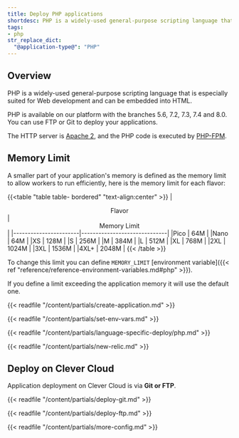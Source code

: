 ```yaml
---
title: Deploy PHP applications
shortdesc: PHP is a widely-used general-purpose scripting language that is especially suited for Web development and can be embedded into HTML.
tags:
- php
str_replace_dict:
  "@application-type@": "PHP"
---
```


## Overview

PHP is a widely-used general-purpose scripting language that is especially suited for Web development and can be embedded
into HTML.

PHP is available on our platform with the branches 5.6, 7.2, 7.3, 7.4 and 8.0. You can use FTP or Git to deploy your applications.

The HTTP server is [Apache 2](https://httpd.apache.org/), and the PHP code is executed by [PHP-FPM](https://php-fpm.org/).

## Memory Limit

A smaller part of your application's memory is defined as the memory limit to allow workers to run efficiently, here is the memory limit for each flavor:

{{<table "table table- bordered" "text-align:center" >}}
 | <center>Flavor</center> | <center>Memory Limit</center> |
 |-----------------------|------------------------------|
 |Pico | 64M |
 |Nano | 64M |
 |XS | 128M |
 |S | 256M |
 |M | 384M |
 |L | 512M |
 |XL | 768M |
 |2XL | 1024M |
 |3XL | 1536M |
 |4XL+ | 2048M |
 {{< /table >}}

To change this limit you can define `MEMORY_LIMIT` [environment variable]({{< ref "reference/reference-environment-variables.md#php" >}}).

If you define a limit exceeding the application memory it will use the default one.

{{< readfile "/content/partials/create-application.md" >}}

{{< readfile "/content/partials/set-env-vars.md" >}}

{{< readfile "/content/partials/language-specific-deploy/php.md" >}}

{{< readfile "/content/partials/new-relic.md" >}}

## Deploy on Clever Cloud

Application deployment on Clever Cloud is via **Git or FTP**.

{{< readfile "/content/partials/deploy-git.md" >}}

{{< readfile "/content/partials/deploy-ftp.md" >}}

{{< readfile "/content/partials/more-config.md" >}}
